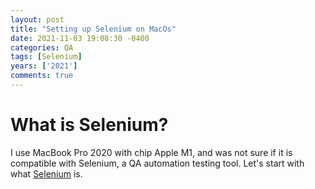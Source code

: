 ```yaml
---
layout: post
title: "Setting up Selenium on MacOs"
date: 2021-11-03 19:08:30 -0400
categories: QA
tags: [Selenium]
years: ['2021']
comments: true
---
```


# What is Selenium? 

I use MacBook Pro 2020 with chip Apple M1, and was not sure if it is compatible with Selenium, a QA automation testing tool. Let's start with what [Selenium][Selenium] is.


[Selenium]:https://selenium.dev
